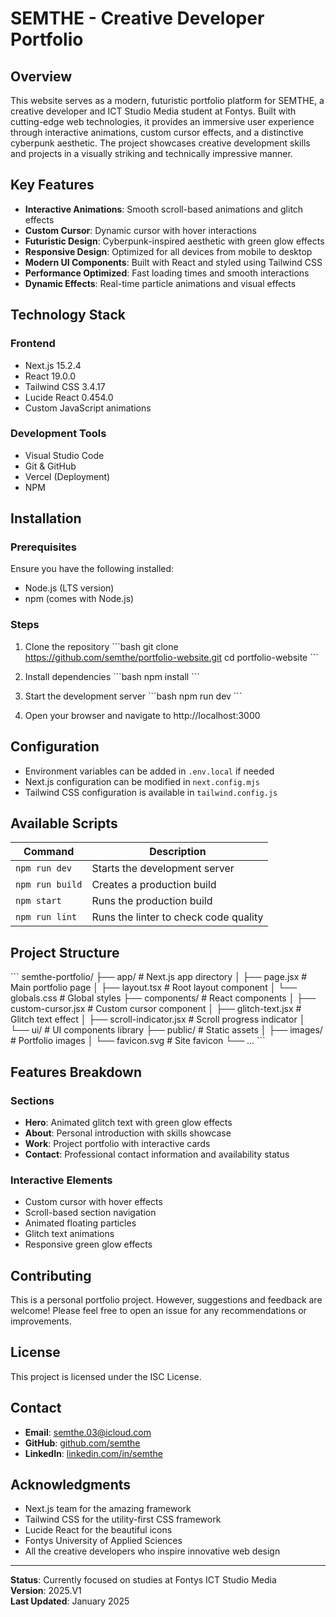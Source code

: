 # SEMTHE - Creative Developer Portfolio

## Overview
This website serves as a modern, futuristic portfolio platform for SEMTHE, a creative developer and ICT Studio Media student at Fontys. Built with cutting-edge web technologies, it provides an immersive user experience through interactive animations, custom cursor effects, and a distinctive cyberpunk aesthetic. The project showcases creative development skills and projects in a visually striking and technically impressive manner.

## Key Features
- **Interactive Animations**: Smooth scroll-based animations and glitch effects
- **Custom Cursor**: Dynamic cursor with hover interactions
- **Futuristic Design**: Cyberpunk-inspired aesthetic with green glow effects
- **Responsive Design**: Optimized for all devices from mobile to desktop
- **Modern UI Components**: Built with React and styled using Tailwind CSS
- **Performance Optimized**: Fast loading times and smooth interactions
- **Dynamic Effects**: Real-time particle animations and visual effects

## Technology Stack

### Frontend
- Next.js 15.2.4
- React 19.0.0
- Tailwind CSS 3.4.17
- Lucide React 0.454.0
- Custom JavaScript animations

### Development Tools
- Visual Studio Code
- Git & GitHub
- Vercel (Deployment)
- NPM

## Installation

### Prerequisites
Ensure you have the following installed:
- Node.js (LTS version)
- npm (comes with Node.js)

### Steps
1. Clone the repository
\`\`\`bash
git clone https://github.com/semthe/portfolio-website.git
cd portfolio-website
\`\`\`

2. Install dependencies
\`\`\`bash
npm install
\`\`\`

3. Start the development server
\`\`\`bash
npm run dev
\`\`\`

4. Open your browser and navigate to http://localhost:3000

## Configuration
- Environment variables can be added in `.env.local` if needed
- Next.js configuration can be modified in `next.config.mjs`
- Tailwind CSS configuration is available in `tailwind.config.js`

## Available Scripts

| Command | Description |
|---------|-------------|
| `npm run dev` | Starts the development server |
| `npm run build` | Creates a production build |
| `npm start` | Runs the production build |
| `npm run lint` | Runs the linter to check code quality |

## Project Structure
\`\`\`
semthe-portfolio/
├── app/              # Next.js app directory
│   ├── page.jsx      # Main portfolio page
│   ├── layout.tsx    # Root layout component
│   └── globals.css   # Global styles
├── components/       # React components
│   ├── custom-cursor.jsx    # Custom cursor component
│   ├── glitch-text.jsx      # Glitch text effect
│   ├── scroll-indicator.jsx # Scroll progress indicator
│   └── ui/          # UI components library
├── public/          # Static assets
│   ├── images/      # Portfolio images
│   └── favicon.svg  # Site favicon
└── ...
\`\`\`

## Features Breakdown

### Sections
- **Hero**: Animated glitch text with green glow effects
- **About**: Personal introduction with skills showcase
- **Work**: Project portfolio with interactive cards
- **Contact**: Professional contact information and availability status

### Interactive Elements
- Custom cursor with hover effects
- Scroll-based section navigation
- Animated floating particles
- Glitch text animations
- Responsive green glow effects

## Contributing
This is a personal portfolio project. However, suggestions and feedback are welcome! Please feel free to open an issue for any recommendations or improvements.

## License
This project is licensed under the ISC License.

## Contact
- **Email**: semthe.03@icloud.com
- **GitHub**: [github.com/semthe](https://github.com/semthe)
- **LinkedIn**: [linkedin.com/in/semthe](https://linkedin.com/in/semthe)

## Acknowledgments
- Next.js team for the amazing framework
- Tailwind CSS for the utility-first CSS framework
- Lucide React for the beautiful icons
- Fontys University of Applied Sciences
- All the creative developers who inspire innovative web design

---

**Status**: Currently focused on studies at Fontys ICT Studio Media  
**Version**: 2025.V1  
**Last Updated**: January 2025
